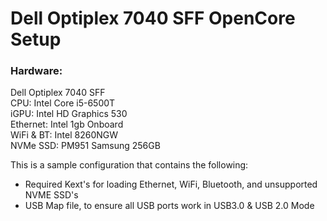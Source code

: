# Dell Optiplex 7040 SFF OpenCore Setup
### Hardware:
Dell Optiplex 7040 SFF  
CPU: Intel Core i5-6500T  
iGPU: Intel HD Graphics 530  
Ethernet: Intel 1gb Onboard   
WiFi & BT: Intel 8260NGW  
NVMe SSD: PM951 Samsung 256GB

This is a sample configuration that contains the following:
- Required Kext's for loading Ethernet, WiFi, Bluetooth, and unsupported NVME SSD's
- USB Map file, to ensure all USB ports work in USB3.0 & USB 2.0 Mode
